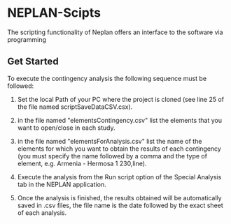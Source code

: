 # NEPLAN-Scipts
The scripting functionality of Neplan offers an interface to the software via programming

## Get Started 

To execute the contingency analysis the following sequence must be followed: 

1) Set the local Path of your PC where the project is cloned (see line 25 of the file named scriptSaveDataCSV.csx).

2) in the file named "elementsContingency.csv" list the elements that you want to open/close in each study.

3) in the file named "elementsForAnalysis.csv" list the name of the elements for which you want to obtain the results of each contingency (you must specify the name followed by a comma and the type of element, e.g. Armenia - Hermosa 1 230,line). 

4) Execute the analysis from the Run script option of the Special Analysis tab in the NEPLAN application. 

5) Once the analysis is finished, the results obtained will be automatically saved in .csv files, the file name is the date followed by the exact sheet of each analysis. 

